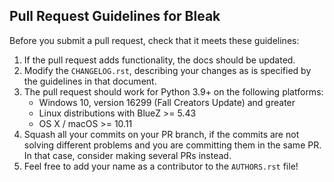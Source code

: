 Pull Request Guidelines for Bleak
---------------------------------

Before you submit a pull request, check that it meets these guidelines:

1. If the pull request adds functionality, the docs should be updated.
2. Modify the `CHANGELOG.rst`, describing your changes as is specified by the
   guidelines in that document.
3. The pull request should work for Python 3.9+ on the following platforms:
    - Windows 10, version 16299 (Fall Creators Update) and greater
    - Linux distributions with BlueZ >= 5.43
    - OS X / macOS >= 10.11
4. Squash all your commits on your PR branch, if the commits are not solving
   different problems and you are committing them in the same PR. In that case,
   consider making several PRs instead.
5. Feel free to add your name as a contributor to the `AUTHORS.rst` file!

